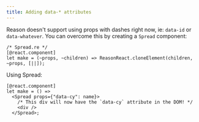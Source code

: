 ```yaml
---
title: Adding data-* attributes
---
```


Reason doesn't support using props with dashes right now, ie: `data-id` or `data-whatever`. You can overcome this by creating a `Spread` component:

```reason
/* Spread.re */
[@react.component]
let make = (~props, ~children) => ReasonReact.cloneElement(children, ~props, [||]);
```

Using Spread:

```reason
[@react.component]
let make = () =>
  <Spread props={"data-cy": name}>
    /* This div will now have the `data-cy` attribute in the DOM! */
    <div />
  </Spread>;
```
